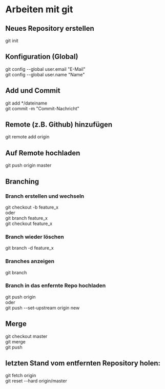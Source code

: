 # Arbeiten mit git

## Neues Repository erstellen
git init

## Konfiguration (Global) 
git config --global user.email "E-Mail" <br>
git config --global user.name "Name" <br>


## Add und Commit
git add */dateiname <br>
git commit -m "Commit-Nachricht" <br>


## Remote (z.B. Github) hinzufügen
git remote add origin <server> <br>


## Auf Remote hochladen
git push origin master <br>



## Branching

### Branch erstellen und wechseln
git checkout -b feature_x <br>
oder <br>
git branch feature_x <br>
git checkout feature_x <br>


### Branch wieder löschen
git branch -d feature_x <br>

### Branches anzeigen
git branch <br>

### Branch in das enfernte Repo hochladen
git push origin <branch> <br>
oder <br>
git push --set-upstream origin new <br>


## Merge
git checkout master <br>
git merge <branch> <br>
git push <br>



## letzten Stand vom entfernten Repository holen:
git fetch origin <br>
git reset --hard origin/master <br>